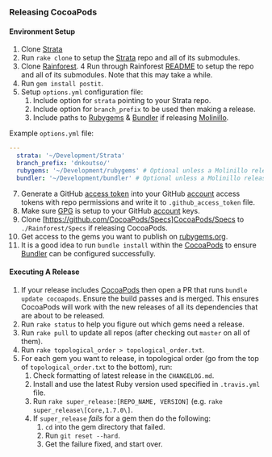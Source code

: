 ### Releasing CocoaPods

#### Environment Setup

1. Clone [Strata](https://github.com/CocoaPods/Strata)
2. Run `rake clone` to setup the [Strata](https://github.com/CocoaPods/Strata) repo and all of its submodules.
3. Clone [Rainforest](https://github.com/CocoaPods/Rainforest).
4  Run through Rainforest [README](https://github.com/CocoaPods/Rainforest/blob/master/README.md) to setup the repo and all of its submodules. Note that this may take a while.
5. Run `gem install postit`.
6. Setup `options.yml` configuration file:
    1. Include option for `strata` pointing to your Strata repo.
    2. Include option for `branch_prefix` to be used then making a release.
    2. Include paths to [Rubygems](https://rubygems.org) & [Bundler](https://bundler.io) if releasing [Molinillo](https://github.com/CocoaPods/Molinillo).

Example `options.yml` file:
```yaml
---
  strata: '~/Development/Strata'
  branch_prefix: 'dnkoutso/'
  rubygems: '~/Development/rubygems' # Optional unless a Molinillo release is required.
  bundler: '~/Development/bundler' # Optional unless a Molinillo release is required.
```

7. Generate a GitHub [access token](https://help.github.com/articles/creating-a-personal-access-token-for-the-command-line) into your GitHub [account](https://github.com/settings/tokens) access tokens with repo permissions and write it to `.github_access_token` file.
8. Make sure [GPG](https://www.gnupg.org) is setup to your GitHub [account](https://github.com/settings/keys) keys.
9. Clone [https://github.com/CocoaPods/Specs]CocoaPods/Specs to `./Rainforest/Specs` if releasing CocoaPods.
10. Get access to the gems you want to publish on [rubygems.org](https://rubygems.org).
11. It is a good idea to run `bundle install` within the [CocoaPods](https://github.com/CocoaPods/CocoaPods) to ensure [Bundler](https://bundler.io) can be configured successfully.

#### Executing A Release

1. If your release includes [CocoaPods](https://github.com/CocoaPods/CocoaPods) then open a PR that runs `bundle update cocoapods`. Ensure the build passes and is merged. This ensures CocoaPods will work with the new releases of all its dependencies that are about to be released.
2. Run `rake status` to help you figure out which gems need a release.
3. Run `rake pull` to update all repos (after checking out `master` on all of them).
4. Run `rake topological_order > topological_order.txt`.
5. For each gem you want to release, in topological order (go from the top of `topological_order.txt` to the bottom), run:
    1. Check formatting of latest release in the `CHANGELOG.md`.
    2. Install and use the latest Ruby version used specified in `.travis.yml` file.
    3. Run `rake super_release:[REPO_NAME, VERSION]` (e.g. `rake super_release\[Core,1.7.0\]`.
    4. If `super_release` _fails_ for a gem then do the following:
        1. `cd` into the gem directory that failed.
        2. Run `git reset --hard`.
        3. Get the failure fixed, and start over.